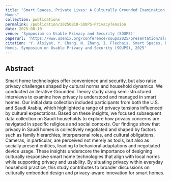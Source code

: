 ```yaml
---
title: "Smart Spaces, Private Lives: A Culturally Grounded Examination of Privacy Tensions in Smart
Homes"
collection: publications
permalink: /publication/20250810-SOUPS-PrivacyTension
date: 2025-08-10
venue: 'Symposium on Usable Privacy and Security (SOUPS)'
paperurl: 'https://www.usenix.org/conference/soups2025/presentation/alsiyat'
citation: 'Y. Alsiyat, Y. Chang, N. Zhang, I. Flechais. Smart Spaces, Private Lives: A Culturally Grounded Examination of Privacy Tensions in Smart
Homes. Symposium on Usable Privacy and Security (SOUPS), 2025'
---
```

## Abstract
Smart home technologies offer convenience and security, but also raise privacy challenges shaped by cultural norms and household dynamics. We conducted an iterative Grounded Theory study using semi-structured interviews to examine how privacy is understood and managed in smart homes. Our initial data collection included participants from both the U.S. and Saudi Arabia, which highlighted a range of privacy tensions influenced by cultural expectations. Based on these insights, we focused subsequent data collection on Saudi households to explore how privacy concerns are navigated in specific religious and social contexts. Our findings show that privacy in Saudi homes is collectively negotiated and shaped by factors such as family hierarchies, interpersonal roles, and cultural obligations. Cameras, in particular, are perceived not merely as tools, but also as socially present entities, leading to behavioral adaptations and negotiated device usage. These insights underscore the importance of designing culturally responsive smart home technologies that align with local norms while supporting privacy and usability. By situating privacy within everyday household practice, this study contributes to broader discussions on culturally embedded design and privacy-aware innovation for smart homes.
